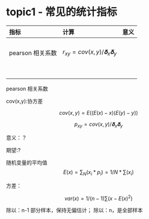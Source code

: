 # topic1 - 常见的统计指标





| 指标 | 计算 | 意义 |
| :--- | :--- | :--- |
|  |  |  |
|  |  |  |
|  |  |  |
| pearson 相关系数 |$$r_{xy} = cov(x,y)/𝛅_{x}𝛅_{y}$$|  |
|  |  |  |
|  |  |  |
|  |  |  |
|  |  |  |
|  |  |  |
|  |  |  |
|  |  |  |
|  |  |  |

pearson 相关系数

cov(x,y):协方差

$$cov(x,y) = E((E(x)-x)(E(y)-y))$$

$$p_{xy} = cov(x,y)/𝛅_x𝛅_y$$

意义：？

期望:?

随机变量的平均值
$$E(x) = \sum_{N}(x_i* p_i) = 1/N * \sum(x_i)$$

方差：

$$var(x) = 1/(n-1)\sum(x-E(x)^2)$$

除以：n-1 部分样本，保持无偏估计；
除以：n，是全部样本





